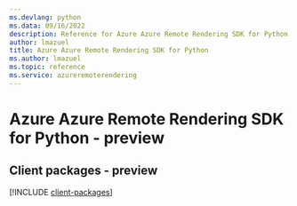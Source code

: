 ```yaml
---
ms.devlang: python
ms.data: 09/16/2022
description: Reference for Azure Azure Remote Rendering SDK for Python
author: lmazuel
title: Azure Azure Remote Rendering SDK for Python
ms.author: lmazuel
ms.topic: reference
ms.service: azureremoterendering
---
```

# Azure Azure Remote Rendering SDK for Python - preview

## Client packages - preview
[!INCLUDE [client-packages](azure-remote-rendering-client-index.md)]